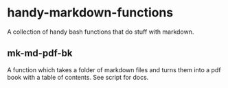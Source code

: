 # handy-markdown-functions

A collection of handy bash functions that do stuff with markdown.

## mk-md-pdf-bk

A function which takes a folder of markdown files and turns them into a pdf book with a table of contents. See script for docs.
